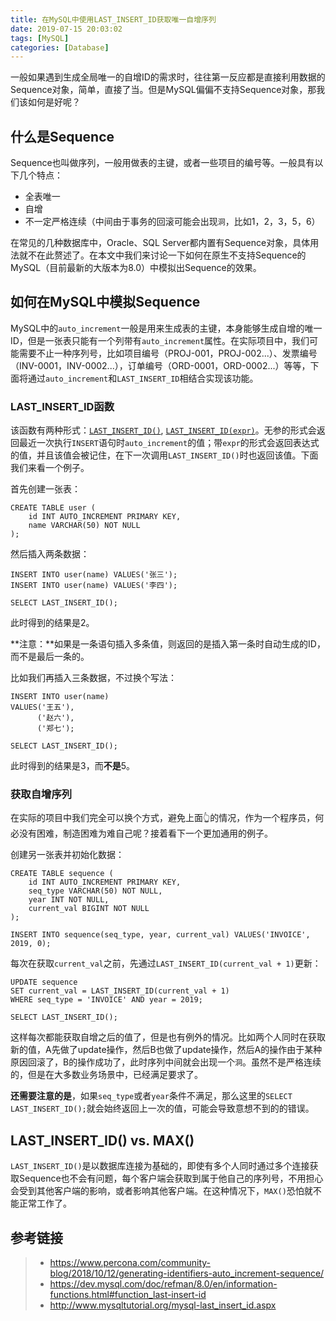 ```yaml
---
title: 在MySQL中使用LAST_INSERT_ID获取唯一自增序列
date: 2019-07-15 20:03:02
tags: [MySQL]
categories: [Database]
---
```


一般如果遇到生成全局唯一的自增ID的需求时，往往第一反应都是直接利用数据的Sequence对象，简单，直接了当。但是MySQL偏偏不支持Sequence对象，那我们该如何是好呢？

## 什么是Sequence

Sequence也叫做序列，一般用做表的主键，或者一些项目的编号等。一般具有以下几个特点：

* 全表唯一
* 自增
* 不一定严格连续（中间由于事务的回滚可能会出现`洞`，比如1，2，3，5，6）

<!-- more -->

在常见的几种数据库中，Oracle、SQL Server都内置有Sequence对象，具体用法就不在此赘述了。在本文中我们来讨论一下如何在原生不支持Sequence的MySQL（目前最新的大版本为8.0）中模拟出Sequence的效果。

## 如何在MySQL中模拟Sequence

MySQL中的`auto_increment`一般是用来生成表的主键，本身能够生成自增的唯一ID，但是一张表只能有一个列带有`auto_increment`属性。在实际项目中，我们可能需要不止一种序列号，比如项目编号（PROJ-001，PROJ-002...）、发票编号（INV-0001，INV-0002...），订单编号（ORD-0001，ORD-0002...）等等，下面将通过`auto_increment`和`LAST_INSERT_ID`相结合实现该功能。

###  LAST_INSERT_ID函数

该函数有两种形式：[`LAST_INSERT_ID()`](https://dev.mysql.com/doc/refman/8.0/en/information-functions.html#function_last-insert-id), [`LAST_INSERT_ID(expr)`](https://dev.mysql.com/doc/refman/8.0/en/information-functions.html#function_last-insert-id)。无参的形式会返回最近一次执行`INSERT`语句时`auto_increment`的值；带`expr`的形式会返回表达式的值，并且该值会被记住，在下一次调用`LAST_INSERT_ID()`时也返回该值。下面我们来看一个例子。

首先创建一张表：

```mysql
CREATE TABLE user (
    id INT AUTO_INCREMENT PRIMARY KEY,
    name VARCHAR(50) NOT NULL
);
```

然后插入两条数据：

```mysql
INSERT INTO user(name) VALUES('张三');
INSERT INTO user(name) VALUES('李四');

SELECT LAST_INSERT_ID();
```

此时得到的结果是2。

**注意：**如果是一条语句插入多条值，则返回的是插入第一条时自动生成的ID，而不是最后一条的。

比如我们再插入三条数据，不过换个写法：

```mysql
INSERT INTO user(name) 
VALUES('王五'),
      ('赵六'),
      ('郑七');

SELECT LAST_INSERT_ID();
```

此时得到的结果是3，而**不是**5。

### 获取自增序列

在实际的项目中我们完全可以换个方式，避免上面👆的情况，作为一个程序员，何必没有困难，制造困难为难自己呢？接着看下一个更加通用的例子。

创建另一张表并初始化数据：

```mysql
CREATE TABLE sequence (
    id INT AUTO_INCREMENT PRIMARY KEY,
    seq_type VARCHAR(50) NOT NULL,
    year INT NOT NULL,
    current_val BIGINT NOT NULL
);

INSERT INTO sequence(seq_type, year, current_val) VALUES('INVOICE', 2019, 0);
```

每次在获取`current_val`之前，先通过`LAST_INSERT_ID(current_val + 1)`更新：

```mysql
UPDATE sequence 
SET current_val = LAST_INSERT_ID(current_val + 1)
WHERE seq_type = 'INVOICE' AND year = 2019;

SELECT LAST_INSERT_ID();
```

这样每次都能获取自增之后的值了，但是也有例外的情况。比如两个人同时在获取新的值，A先做了update操作，然后B也做了update操作，然后A的操作由于某种原因回滚了，B的操作成功了，此时序列中间就会出现一个`洞`。虽然不是严格连续的，但是在大多数业务场景中，已经满足要求了。

**还需要注意的是**，如果`seq_type`或者`year`条件不满足，那么这里的`SELECT LAST_INSERT_ID();`就会始终返回上一次的值，可能会导致意想不到的的错误。

## LAST_INSERT_ID() vs. MAX()

`LAST_INSERT_ID()`是以数据库连接为基础的，即使有多个人同时通过多个连接获取Sequence也不会有问题，每个客户端会获取到属于他自己的序列号，不用担心会受到其他客户端的影响，或者影响其他客户端。在这种情况下，`MAX()`恐怕就不能正常工作了。

## 参考链接

> * https://www.percona.com/community-blog/2018/10/12/generating-identifiers-auto_increment-sequence/
> * https://dev.mysql.com/doc/refman/8.0/en/information-functions.html#function_last-insert-id
> * http://www.mysqltutorial.org/mysql-last_insert_id.aspx